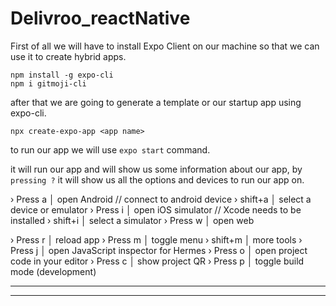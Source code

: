 # Delivroo_reactNative

First of all we will have to install Expo Client on our machine so that we can use it to create hybrid apps.

```ssh
npm install -g expo-cli
npm i gitmoji-cli
```

after that we are going to generate a template or our startup app using expo-cli. 

`npx create-expo-app <app name>`

to run our app we will use `expo start` command.

it will run our app and will show us some information about our app, by `pressing ?` it will show us all the options and devices to run our app on.


› Press a │ open Android // connect to android device
› shift+a │ select a device or emulator
› Press i │ open iOS simulator // Xcode needs to be installed
› shift+i │ select a simulator
› Press w │ open web

› Press r │ reload app
› Press m │ toggle menu
› shift+m │ more tools
› Press j │ open JavaScript inspector for Hermes
› Press o │ open project code in your editor
› Press c │ show project QR
› Press p │ toggle build mode (development)

---
---

